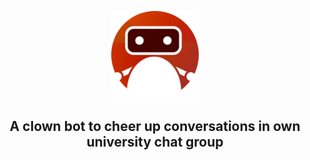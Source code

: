 <p align="center">
  <img src="./assets/icon.png" width="140px">
</p>
<h2 align="center">A clown bot to cheer up conversations in own university chat group</h2>
